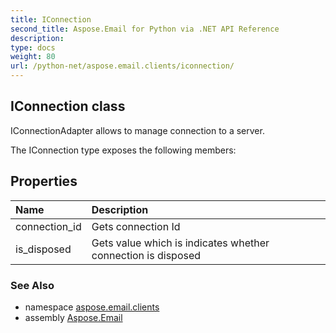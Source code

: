 ```yaml
---
title: IConnection
second_title: Aspose.Email for Python via .NET API Reference
description: 
type: docs
weight: 80
url: /python-net/aspose.email.clients/iconnection/
---
```


## IConnection class

IConnectionAdapter allows to manage connection to a server.

The IConnection type exposes the following members:
## Properties
| Name | Description |
| :- | :- |
|connection_id|Gets connection Id|
|is_disposed|Gets value which is indicates whether connection is disposed|

### See Also

* namespace [aspose.email.clients](/email/python-net/aspose.email.clients/)
* assembly [Aspose.Email](/email/python-net/)

